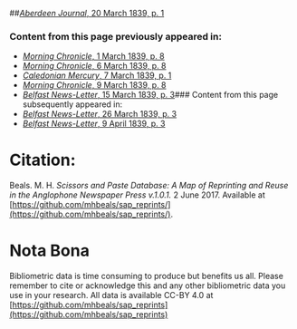 ##[*Aberdeen Journal*, 20 March 1839, p. 1](https://mhbeals.github.io/sap_html/Aberdeen-Journal/Aberdeen-Journal-20-March-1839-p-1)

### Content from this page previously appeared in:
+ [*Morning Chronicle*, 1 March 1839, p. 8](https://mhbeals.github.io/sap_html/Morning-Chronicle/Morning-Chronicle-1-March-1839-p-8)
+ [*Morning Chronicle*, 6 March 1839, p. 8](https://mhbeals.github.io/sap_html/Morning-Chronicle/Morning-Chronicle-6-March-1839-p-8)
+ [*Caledonian Mercury*, 7 March 1839, p. 1](https://mhbeals.github.io/sap_html/Caledonian-Mercury/Caledonian-Mercury-7-March-1839-p-1)
+ [*Morning Chronicle*, 9 March 1839, p. 8](https://mhbeals.github.io/sap_html/Morning-Chronicle/Morning-Chronicle-9-March-1839-p-8)
+ [*Belfast News-Letter*, 15 March 1839, p. 3](https://mhbeals.github.io/sap_html/Belfast-News-Letter/Belfast-News-Letter-15-March-1839-p-3)### Content from this page subsequently appeared in:
+ [*Belfast News-Letter*, 26 March 1839, p. 3](https://mhbeals.github.io/sap_html/Belfast-News-Letter/Belfast-News-Letter-26-March-1839-p-3)
+ [*Belfast News-Letter*, 9 April 1839, p. 3](https://mhbeals.github.io/sap_html/Belfast-News-Letter/Belfast-News-Letter-9-April-1839-p-3)
                    
# Citation: 

Beals. M. H. *Scissors and Paste Database: A Map of Reprinting and Reuse in the Anglophone Newspaper Press v.1.0.1.* 2 June 2017. Available at [https://github.com/mhbeals/sap_reprints/](https://github.com/mhbeals/sap_reprints/). 
                    
# Nota Bona

Bibliometric data is time consuming to produce but benefits us all. Please remember to cite or acknowledge this and any other bibliometric data you use in your research. All data is available CC-BY 4.0 at [https://github.com/mhbeals/sap_reprints](https://github.com/mhbeals/sap_reprints)